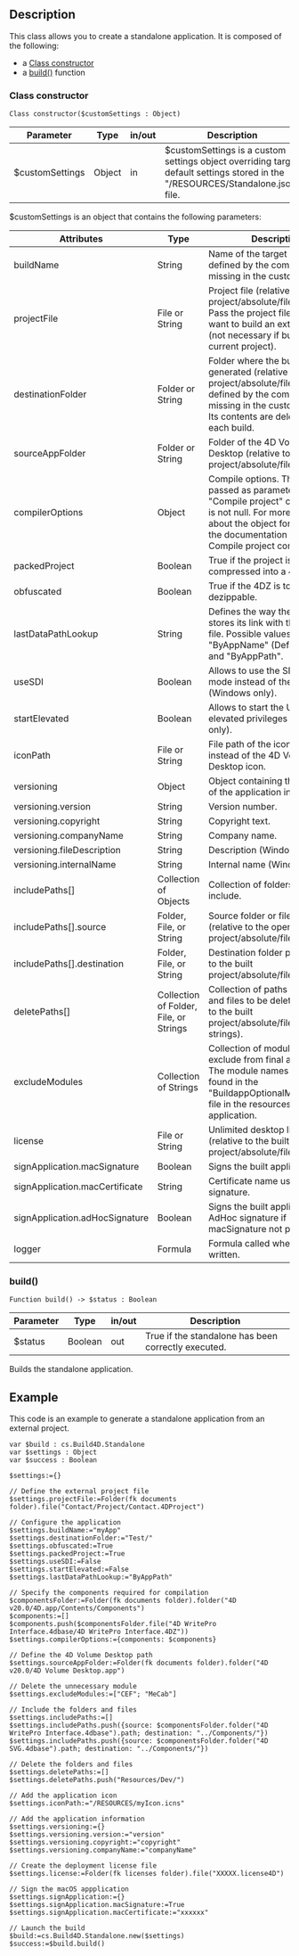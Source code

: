 <!-- Type your summary here -->
## Description

This class allows you to create a standalone application. It is composed of the following:

* a [Class constructor](#class-constructor)
* a [build()](#build) function

### Class constructor

```4D
Class constructor($customSettings : Object)
```
| Parameter | Type | in/out | Description |
|---|---|---|---|
| $customSettings | Object | in | $customSettings is a custom settings object overriding target default settings stored in the "/RESOURCES/Standalone.json" file. |

$customSettings is an object that contains the following parameters:

| Attributes | Type | Description |
|---|---|---|        
|buildName | String | Name of the target build, defined by the component if missing in the custom settings.|
|projectFile | File or String | Project file (relative to the open project/absolute/filesystem). Pass the project file path if you want to build an external project (not necessary if building the current project).|
|destinationFolder | Folder or String | Folder where the build will be generated (relative to the open project/absolute/filesystem), defined by the component if missing in the custom settings. Its contents are deleted before each build.|
|sourceAppFolder| Folder or String | Folder of the 4D Volume Desktop (relative to the open project/absolute/filesystem).|
|compilerOptions | Object | Compile options. The object is passed as parameter to the "Compile project" command if it is not null. For more details about the object format, read the documentation of the Compile project command.|
|packedProject | Boolean | True if the project is compressed into a 4DZ file.|
|obfuscated | Boolean | True if the 4DZ is to not be dezippable.|
|lastDataPathLookup| String | Defines the way the application stores its link with the last data file. Possible values: "ByAppName" (Default value) and "ByAppPath".|
|useSDI| Boolean | Allows to use the SDI interface mode instead of the MDI (Windows only).|
|startElevated| Boolean | Allows to start the Updater with elevated privileges (Windows only).|
|iconPath| File or String | File path of the icon to be used instead of the 4D Volume Desktop icon.|
|versioning| Object | Object containing the contents of the application information.|
|versioning.version| String | Version number. |
|versioning.copyright| String | Copyright text. |
|versioning.companyName| String | Company name. |
|versioning.fileDescription| String | Description (Windows only).|
|versioning.internalName| String | Internal name (Windows only).|
|includePaths[] | Collection of Objects | Collection of folders and files to include.|
|includePaths[].source | Folder, File, or String | Source folder or file path (relative to the open project/absolute/filesystem).|
|includePaths[].destination | Folder, File, or String | Destination folder path (relative to the built project/absolute/filesystem).|
|deletePaths[] | Collection of Folder, File, or Strings | Collection of paths to folders and files to be deleted (relative to the built project/absolute/filesystem strings).|
|excludeModules| Collection of Strings | Collection of module names to exclude from final application. The module names can be found in the "BuildappOptionalModules.json" file in the resources of the 4D application.|
|license| File or String | Unlimited desktop license file (relative to the built project/absolute/filesystem).|
|signApplication.macSignature | Boolean | Signs the built applications.|
|signApplication.macCertificate | String | Certificate name used for signature.|
|signApplication.adHocSignature | Boolean | Signs the built applications with AdHoc signature if macSignature not performed.|
|logger | Formula | Formula called when a log is written.|
 

### build()

```4D
Function build() -> $status : Boolean
```
| Parameter | Type | in/out | Description |
|---|---|---|---|
| $status | Boolean | out | True if the standalone has been correctly executed.|

Builds the standalone application.

## Example

This code is an example to generate a standalone application from an external project.

```4D
var $build : cs.Build4D.Standalone
var $settings : Object
var $success : Boolean

$settings:={}

// Define the external project file 
$settings.projectFile:=Folder(fk documents folder).file("Contact/Project/Contact.4DProject") 

// Configure the application
$settings.buildName:="myApp" 
$settings.destinationFolder:="Test/" 
$settings.obfuscated:=True 
$settings.packedProject:=True 
$settings.useSDI:=False 
$settings.startElevated:=False 
$settings.lastDataPathLookup:="ByAppPath"

// Specify the components required for compilation
$componentsFolder:=Folder(fk documents folder).folder("4D v20.0/4D.app/Contents/Components")
$components:=[]
$components.push($componentsFolder.file("4D WritePro Interface.4dbase/4D WritePro Interface.4DZ"))
$settings.compilerOptions:={components: $components}

// Define the 4D Volume Desktop path
$settings.sourceAppFolder:=Folder(fk documents folder).folder("4D v20.0/4D Volume Desktop.app")

// Delete the unnecessary module 
$settings.excludeModules:=["CEF"; "MeCab"]

// Include the folders and files
$settings.includePaths:=[] 
$settings.includePaths.push({source: $componentsFolder.folder("4D WritePro Interface.4dbase").path; destination: "../Components/"})
$settings.includePaths.push({source: $componentsFolder.folder("4D SVG.4dbase").path; destination: "../Components/"})

// Delete the folders and files 
$settings.deletePaths:=[] 
$settings.deletePaths.push("Resources/Dev/")

// Add the application icon 
$settings.iconPath:="/RESOURCES/myIcon.icns"

// Add the application information 
$settings.versioning:={} 
$settings.versioning.version:="version" 
$settings.versioning.copyright:="copyright" 
$settings.versioning.companyName:="companyName" 

// Create the deployment license file
$settings.license:=Folder(fk licenses folder).file("XXXXX.license4D")

// Sign the macOS appplication 
$settings.signApplication:={} 
$settings.signApplication.macSignature:=True 
$settings.signApplication.macCertificate:="xxxxxx"

// Launch the build
$build:=cs.Build4D.Standalone.new($settings) 
$success:=$build.build()
```
